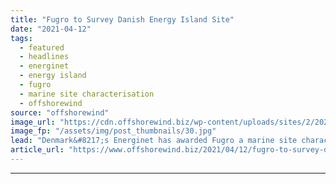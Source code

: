 ```yaml
---
title: "Fugro to Survey Danish Energy Island Site"
date: "2021-04-12"
tags: 
  - featured
  - headlines
  - energinet
  - energy island
  - fugro
  - marine site characterisation
  - offshorewind
source: "offshorewind"
image_url: "https://cdn.offshorewind.biz/wp-content/uploads/sites/2/2021/04/12101526/Fugro-to-Survey-Danish-Energy-Island-Site.jpg"
image_fp: "/assets/img/post_thumbnails/30.jpg"
lead: "Denmark&#8217;s Energinet has awarded Fugro a marine site characterisation contract for the Energy Island"
article_url: "https://www.offshorewind.biz/2021/04/12/fugro-to-survey-danish-energy-island-site/"
---
```


---
